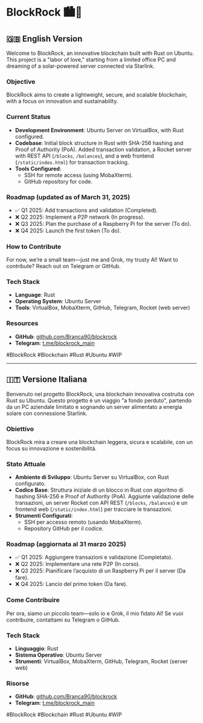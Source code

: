 # BlockRock 🏙️🔗

## 🇬🇧 English Version
Welcome to BlockRock, an innovative blockchain built with Rust on Ubuntu. This project is a "labor of love," starting from a limited office PC and dreaming of a solar-powered server connected via Starlink.

### Objective
BlockRock aims to create a lightweight, secure, and scalable blockchain, with a focus on innovation and sustainability.

### Current Status
- **Development Environment**: Ubuntu Server on VirtualBox, with Rust configured.
- **Codebase**: Initial block structure in Rust with SHA-256 hashing and Proof of Authority (PoA). Added transaction validation, a Rocket server with REST API (`/blocks`, `/balances`), and a web frontend (`/static/index.html`) for transaction tracking.
- **Tools Configured**:
  - SSH for remote access (using MobaXterm).
  - GitHub repository for code.

### Roadmap (updated as of March 31, 2025)
- ✅ Q1 2025: Add transactions and validation (Completed).
- ❌ Q2 2025: Implement a P2P network (In progress).
- ❌ Q3 2025: Plan the purchase of a Raspberry Pi for the server (To do).
- ❌ Q4 2025: Launch the first token (To do).

### How to Contribute
For now, we’re a small team—just me and Grok, my trusty AI! Want to contribute? Reach out on Telegram or GitHub.

### Tech Stack
- **Language**: Rust
- **Operating System**: Ubuntu Server
- **Tools**: VirtualBox, MobaXterm, GitHub, Telegram, Rocket (web server)

### Resources
- **GitHub**: [github.com/Branca90/blockrock](https://github.com/Branca90/blockrock)
- **Telegram**: [t.me/blockrock_main](https://t.me/blockrock_main)

#BlockRock #Blockchain #Rust #Ubuntu #WIP

---

## 🇮🇹 Versione Italiana
Benvenuto nel progetto BlockRock, una blockchain innovativa costruita con Rust su Ubuntu. Questo progetto è un viaggio "a fondo perduto", partendo da un PC aziendale limitato e sognando un server alimentato a energia solare con connessione Starlink.

### Obiettivo
BlockRock mira a creare una blockchain leggera, sicura e scalabile, con un focus su innovazione e sostenibilità.

### Stato Attuale
- **Ambiente di Sviluppo**: Ubuntu Server su VirtualBox, con Rust configurato.
- **Codice Base**: Struttura iniziale di un blocco in Rust con algoritmo di hashing SHA-256 e Proof of Authority (PoA). Aggiunte validazione delle transazioni, un server Rocket con API REST (`/blocks`, `/balances`) e un frontend web (`/static/index.html`) per tracciare le transazioni.
- **Strumenti Configurati**:
  - SSH per accesso remoto (usando MobaXterm).
  - Repository GitHub per il codice.

### Roadmap (aggiornata al 31 marzo 2025)
- ✅ Q1 2025: Aggiungere transazioni e validazione (Completato).
- ❌ Q2 2025: Implementare una rete P2P (In corso).
- ❌ Q3 2025: Pianificare l’acquisto di un Raspberry Pi per il server (Da fare).
- ❌ Q4 2025: Lancio del primo token (Da fare).

### Come Contribuire
Per ora, siamo un piccolo team—solo io e Grok, il mio fidato AI! Se vuoi contribuire, contattami su Telegram o GitHub.

### Tech Stack
- **Linguaggio**: Rust
- **Sistema Operativo**: Ubuntu Server
- **Strumenti**: VirtualBox, MobaXterm, GitHub, Telegram, Rocket (server web)

### Risorse
- **GitHub**: [github.com/Branca90/blockrock](https://github.com/Branca90/blockrock)
- **Telegram**: [t.me/blockrock_main](https://t.me/blockrock_main)

#BlockRock #Blockchain #Rust #Ubuntu #WIP
